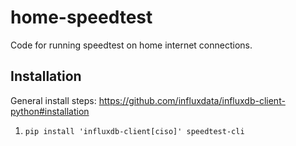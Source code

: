 # home-speedtest
Code for running speedtest on home internet connections.

## Installation
General install steps: https://github.com/influxdata/influxdb-client-python#installation

1. `pip install 'influxdb-client[ciso]' speedtest-cli`



